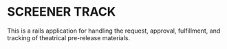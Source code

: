 # SCREENER TRACK

This is a rails application for handling the request, approval, fulfillment, and tracking of theatrical pre-release materials.